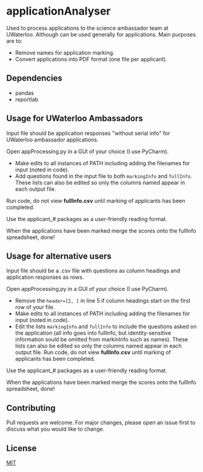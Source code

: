 # applicationAnalyser
Used to process applications to the science ambassador team at UWaterloo. Although can be used generally for applications.
Main purposes are to:
* Remove names for application marking.
* Convert applications into PDF format (one file per applicant).


## Dependencies
* pandas
* reportlab


## Usage for UWaterloo Ambassadors
Input file should be application responses "without serial info" for UWaterloo ambassador applications.

Open appProcessing.py in a GUI of your choice (I use PyCharm).
* Make edits to all instances of PATH including adding the filenames for input (noted in code).
* Add questions found in the input file to both `markingInfo` and `fullInfo`. These lists can also be edited so only the columns named appear in each output file.

Run code, do not view **fullInfo.csv** until marking of applicants has been completed.

Use the applicant_# packages as a user-friendly reading format.

When the applications have been marked merge the scores onto the fullInfo spreadsheet, done!


## Usage for alternative users
Input file should be a .csv file with questions as column headings and application responses as rows.

Open appProcessing.py in a GUI of your choice (I use PyCharm).
* Remove the `header=[2, ]` in line 5 if column headings start on the first row of your file.
* Make edits to all instances of PATH including adding the filenames for input (noted in code).
* Edit the lists `markingInfo` and `fullInfo` to include the questions asked on the application (all info goes into fullInfo, but identity-sensitive information sould be omitted from markinInfo such as names). These lists can also be edited so only the columns named appear in each output file.
Run code, do not view **fullInfo.csv** until marking of applicants has been completed.

Use the applicant_# packages as a user-friendly reading format.

When the applications have been marked merge the scores onto the fullInfo spreadsheet, done!


## Contributing
Pull requests are welcome. For major changes, please open an issue first to discuss what you would like to change.


## License
[MIT](https://choosealicense.com/licenses/mit/)
